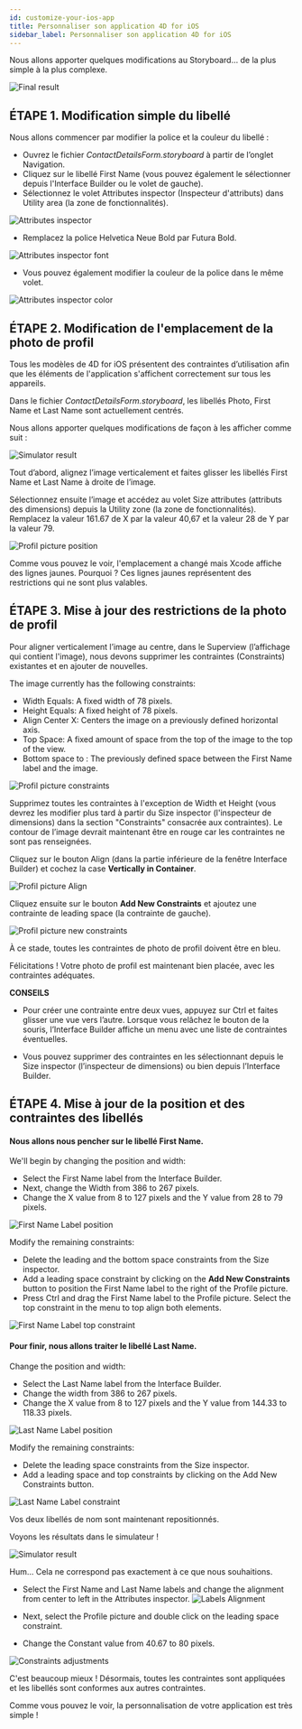 ```yaml
---
id: customize-your-ios-app
title: Personnaliser son application 4D for iOS
sidebar_label: Personnaliser son application 4D for iOS
---
```

Nous allons apporter quelques modifications au Storyboard... de la plus simple à la plus complexe.

![Final result](assets/customize-with-xcode/Simlator-Before-After-Xcode-4D-for-iOS.png)

## ÉTAPE 1. Modification simple du libellé

Nous allons commencer par modifier la police et la couleur du libellé :

* Ouvrez le fichier *ContactDetailsForm.storyboard* à partir de l’onglet Navigation. 
* Cliquez sur le libellé First Name (vous pouvez également le sélectionner depuis l'Interface Builder ou le volet de gauche).
* Sélectionnez le volet Attributes inspector (Inspecteur d'attributs) dans Utility area (la zone de fonctionnalités).

![Attributes inspector](assets/customize-with-xcode/Attributes-inspector-Xcode-4D-for-iOS.png)

* Remplacez la police Helvetica Neue Bold par Futura Bold. 

![Attributes inspector font](assets/customize-with-xcode/Attributes-inspector-font-Xcode-4D-for-iOS.png)

* Vous pouvez également modifier la couleur de la police dans le même volet.

![Attributes inspector color](assets/customize-with-xcode/Attributes-inspector-color-Xcode-4D-for-iOS.png)

## ÉTAPE 2. Modification de l'emplacement de la photo de profil

Tous les modèles de 4D for iOS présentent des contraintes d’utilisation afin que les éléments de l'application s'affichent correctement sur tous les appareils.

Dans le fichier *ContactDetailsForm.storyboard*, les libellés Photo, First Name et Last Name sont actuellement centrés.

Nous allons apporter quelques modifications de façon à les afficher comme suit :

![Simulator result](assets/customize-with-xcode/Simlator-Final-Xcode-4D-for-iOS.png)

Tout d’abord, alignez l’image verticalement et faites glisser les libellés First Name et Last Name à droite de l’image.

Sélectionnez ensuite l’image et accédez au volet Size attributes (attributs des dimensions) depuis la Utility zone (la zone de fonctionnalités). Remplacez la valeur 161.67 de X par la valeur 40,67 et la valeur 28 de Y par la valeur 79.

![Profil picture position](assets/customize-with-xcode/Profil-picture-position-Xcode-4D-for-iOS.png)

Comme vous pouvez le voir, l'emplacement a changé mais Xcode affiche des lignes jaunes. Pourquoi ? Ces lignes jaunes représentent des restrictions qui ne sont plus valables.

## ÉTAPE 3. Mise à jour des restrictions de la photo de profil

Pour aligner verticalement l’image au centre, dans le Superview (l’affichage qui contient l'image), nous devons supprimer les contraintes (Constraints) existantes et en ajouter de nouvelles.

The image currently has the following constraints:

* Width Equals: A fixed width of 78 pixels.
* Height Equals: A fixed height of 78 pixels.
* Align Center X: Centers the image on a previously defined horizontal axis.
* Top Space: A fixed amount of space from the top of the image to the top of the view.
* Bottom space to <first name>: The previously defined space between the First Name label and the image.

![Profil picture constraints](assets/customize-with-xcode/Profil-picture-constraints-Xcode-4D-for-iOS.png)

Supprimez toutes les contraintes à l'exception de Width et Height (vous devrez les modifier plus tard à partir du Size inspector (l'inspecteur de dimensions) dans la section "Constraints" consacrée aux contraintes). Le contour de l’image devrait maintenant être en rouge car les contraintes ne sont pas renseignées.

Cliquez sur le bouton Align (dans la partie inférieure de la fenêtre Interface Builder) et cochez la case **Vertically in Container**.

![Profil picture Align](assets/customize-with-xcode/Profil-picture-Align-Xcode-4D-for-iOS.png)

Cliquez ensuite sur le bouton **Add New Constraints** et ajoutez une contrainte de leading space (la contrainte de gauche).

![Profil picture new constraints](assets/customize-with-xcode/Profil-picture-new-constraints-4D-for-iOS.png)

À ce stade, toutes les contraintes de photo de profil doivent être en bleu.

Félicitations ! Votre photo de profil est maintenant bien placée, avec les contraintes adéquates.<div class = "tips"> 

**CONSEILS**

* Pour créer une contrainte entre deux vues, appuyez sur Ctrl et faites glisser une vue vers l’autre. Lorsque vous relâchez le bouton de la souris, l’Interface Builder affiche un menu avec une liste de contraintes éventuelles.

* Vous pouvez supprimer des contraintes en les sélectionnant depuis le Size inspector (l’inspecteur de dimensions) ou bien depuis l’Interface Builder.</div> 

## ÉTAPE 4. Mise à jour de la position et des contraintes des libellés

#### Nous allons nous pencher sur le libellé First Name.

We'll begin by changing the position and width:

* Select the First Name label from the Interface Builder.
* Next, change the Width from 386 to 267 pixels.
* Change the X value from 8 to 127 pixels and the Y value from 28 to 79 pixels.

![First Name Label position](assets/customize-with-xcode/First-Name-Label-position-Xcode-4D-for-iOS.png)

Modify the remaining constraints:

* Delete the leading and the bottom space constraints from the Size inspector.
* Add a leading space constraint by clicking on the **Add New Constraints** button to position the First Name label to the right of the Profile picture.
* Press Ctrl and drag the First Name label to the Profile picture. Select the top constraint in the menu to top align both elements.

![First Name Label top constraint](assets/customize-with-xcode/First-Name-Label-top-constraint-Xcode-4D-for-iOS.png)

#### Pour finir, nous allons traiter le libellé Last Name.

Change the position and width:

* Select the Last Name label from the Interface Builder.
* Change the width from 386 to 267 pixels.
* Change the X value from 8 to 127 pixels and the Y value from 144.33 to 118.33 pixels.

![Last Name Label position](assets/customize-with-xcode/Last-Name-Label-position-Xcode-4D-for-iOS.png)

Modify the remaining constraints:

* Delete the leading space constraints from the Size inspector.
* Add a leading space and top constraints by clicking on the Add New Constraints button. 

![Last Name Label constraint](assets/customize-with-xcode/Last-Name-Label-constraint-Xcode-4D-for-iOS.png)

Vos deux libellés de nom sont maintenant repositionnés.

Voyons les résultats dans le simulateur !

![Simulator result](assets/customize-with-xcode/Simulator-Xcode-4D-for-iOS.png)

Hum... Cela ne correspond pas exactement à ce que nous souhaitions.

* Select the First Name and Last Name labels and change the alignment from center to left in the Attributes inspector. ![Labels Alignment](assets/customize-with-xcode/Labels-Alignment-Xcode-4D-for-iOS.png)

* Next, select the Profile picture and double click on the leading space constraint.

* Change the Constant value from 40.67 to 80 pixels.

![Constraints adjustments](assets/customize-with-xcode/Constraints-adjustments-Xcode-4D-for-iOS.png)

C'est beaucoup mieux ! Désormais, toutes les contraintes sont appliquées et les libellés sont conformes aux autres contraintes.

Comme vous pouvez le voir, la personnalisation de votre application est très simple !